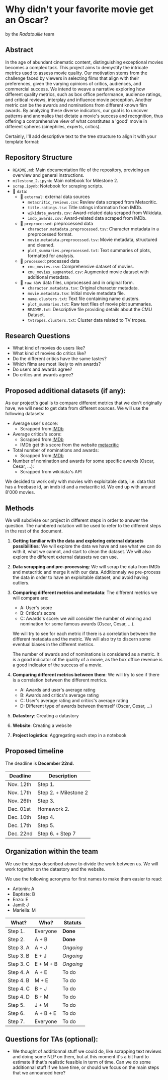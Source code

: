 # Why didn't your favorite movie get an Oscar? 
by the *Radatouille* team

## Abstract

In the age of abundant cinematic content, distinguishing exceptional movies becomes a complex task. This project aims to demystify the intricate metrics used to assess movie quality. Our motivation stems from the challenge faced by viewers in selecting films that align with their preferences, given the varying opinions of critics, audiences, and commercial success. We intend to weave a narrative exploring how different quality metrics, such as box office performance, audience ratings, and critical reviews, interplay and influence movie perception. Another metric can be the awards and nominations from different known film awards. By analyzing these diverse indicators, our goal is to uncover patterns and anomalies that dictate a movie's success and recognition, thus offering a comprehensive view of what constitutes a 'good' movie in different spheres (cinephiles, experts, critics).

Certainly, I'll add descriptive text to the tree structure to align it with your template format:

## Repository Structure

- `README.md`: Main documentation file of the repository, providing an overview and general instructions.
- `milestone_2.ipynb`: Main notebook for Milestone 2.
- `scrap.ipynb`: Notebook for scraping scripts.
- :file_folder: `data`:
  - :file_folder: `external`: external data sources
    - `metacritic_reviews.csv`: Review data scraped from Metacritic.
    - `title.ratings.tsv`: Title ratings information from IMDb.
    - `wikidata_awards.csv`: Award-related data scraped from Wikidata.
    - `imdb_awards.csv`: Award-related data scraped from IMDb.
  - :file_folder: `preprocessed`: preprocessed data
    - `character.metadata.preprocessed.tsv`: Character metadata in a preprocessed format.
    - `movie.metadata.preprocessed.tsv`: Movie metadata, structured and cleaned.
    - `plot_summaries.preprocessed.txt`: Text summaries of plots, formatted for analysis.
  - :file_folder: `processed`: processed data
    - `cmu_movies.csv`: Comprehensive dataset of movies.
    - `cmu_movies_augmented.csv`: Augmented movie dataset with additional metadata.
  - :file_folder: `raw`: raw data files, unprocessed and in original form.
    - `character.metadata.tsv`: Original character metadata.
    - `movie.metadata.tsv`: Initial movie metadata file.
    - `name.clusters.txt`: Text file containing name clusters.
    - `plot_summaries.txt`: Raw text files of movie plot summaries.
    - `README.txt`: Descriptive file providing details about the CMU Dataset.
    - `tvtropes.clusters.txt`: Cluster data related to TV tropes.


## Research Questions
- What kind of movies do users like?
- What kind of movies do critics like?
- Do the different critics have the same tastes?
- Which films are most likely to win awards?
- Do users and awards agree?
- Do critics and awards agree?

## Proposed additional datasets (if any):
As our project's goal is to compare different metrics that we don't originally have, we will need to get data from different sources. We will use the following datasets:
- Average user's score:
    - Scrapped from [IMDb](https://www.imdb.com/)
- Average critics's score:
    - Scrapped from [IMDb](https://www.imdb.com/)
    - IMDb get this score from the website [metacritic](https://www.metacritic.com/)
- Total number of nominations and awards:
    - Scrapped from [IMDb](https://www.imdb.com/)
- Number of nomination and awards for some specific awards (Oscar, Cesar, ...):
    - Scrapped from wikidata's API

We decided to work only with movies with exploitable data, i.e. data that has a freebase id, an imdb id and a metacritic id. We end up with around 8'000 movies.

## Methods
We will subdivise our project in different steps in order to answer the question. The numbered notation will be used to refer to the different steps in the rest of the document.
1. **Getting familiar with the data and exploring external datasets possibilities**: We will explore the data we have and see what we can do with it, what we cannot, and start to clean the dataset. We will also explore the different external datasets we can use.
2. **Data scrapping and pre-processing**: We will scrap the data from IMDb and metacritic and merge it with our data.
Additionnaly we pre-process the data in order to have an exploitable dataset, and avoid having outliers. 
3. **Comparing different metrics and metadata**: 
The different metrics we will compare are:
    - A: User's score
    - B: Critics's score
    - C: Awards's score: we will consider the number of winning and nomination for some famous awards (Oscar, Cesar, ...).
    
    We will try to see for each metric if there is a correlation between the different metadata and the metric. We will also try to discern some eventual biases in the different metrics.

    The number of awards and of nominations is considered as a metric. It is a good indicator of the quality of a movie, as the box office revenue is a good indicator of the success of a movie.

4. **Comparing different metrics between them**: We will try to see if there is a correlation between the different metrics.
    - A: Awards and user's average rating
    - B: Awards and critics's average rating
    - C: User's average rating and critics's average rating
    - D: Different type of awards between themself (Oscar, Cesar, ...)
5. **Datastory**: Creating a datastory
6. **Website**: Creating a website
7. **Project logistics**: Aggregating each step in a notebook

## Proposed timeline

The deadline is **December 22nd.**


| Deadline                 | Description               |
| ---------------------- | ------------------------- | 
| Nov. 12th |  Step 1. |
| Nov. 17th | Step 2. + Milestone 2 |
| Nov. 26th | Step 3. |
| Dec. 01st | Homework 2. |
| Dec. 10th   | Step 4. |
| Dec. 17th   | Step 5. |
| Dec. 22nd   |   Step 6. + Step 7|


## Organization within the team
We use the steps described above to divide the work between us.
We will work together on the datastory and the website.

We use the following acronyms for first names to make them easier to read:
- Antonin: A
- Baptiste: B
- Enzo: E
- Jamil: J
- Mariella: M

| What?                 | Who?               |Statuts |
| --------------------- | ------------------ |--------|
| Step 1. | Everyone | **Done** |
| Step 2. | A + B| **Done** |
| Step 3. A| A + J | *Ongoing* | 
| Step 3. B| E + J | *Ongoing* |
| Step 3. C | E + M + B | *Ongoing* |
| Step 4. A | A + E | To do |
| Step 4. B | M + E | To do |
| Step 4. C | B + J | To do |
| Step 4. D | B + M | To do |
| Step 5. | J + M | To do |
| Step 6. | A + B + E | To do |
| Step 7. | Everyone | To do |

## Questions for TAs (optional): 
- We thought of additionnal stuff we could do, like scrapping text reviews and doing some NLP on them, but at this moment it's a bit hard to estimate if that's realistic feasible in term of time. Can we do some additionnal stuff if we have time, or should we focus on the main steps that we announced here? 
